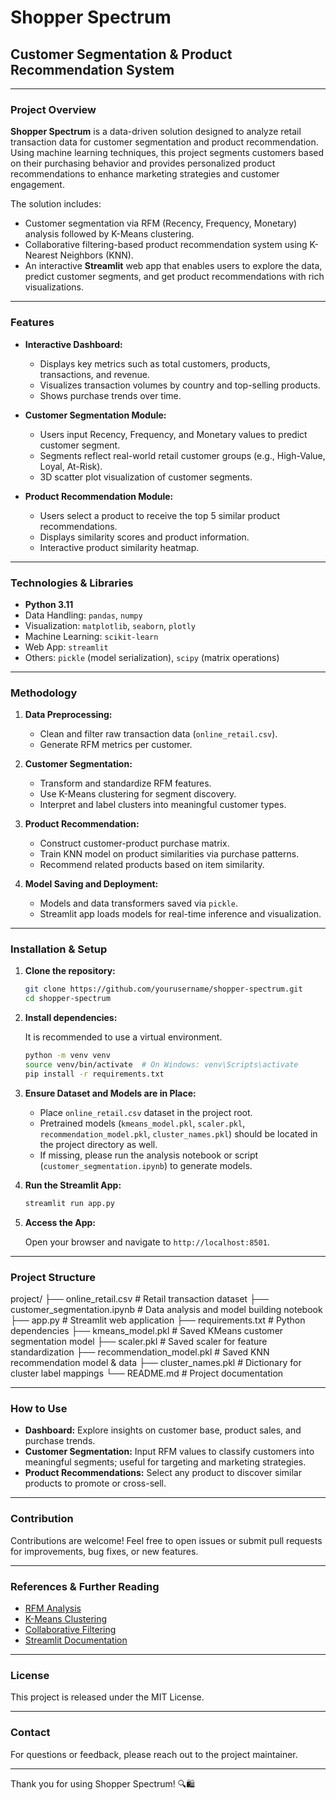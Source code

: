 # Shopper Spectrum

## Customer Segmentation & Product Recommendation System

---

### Project Overview

**Shopper Spectrum** is a data-driven solution designed to analyze retail transaction data for customer segmentation and product recommendation. Using machine learning techniques, this project segments customers based on their purchasing behavior and provides personalized product recommendations to enhance marketing strategies and customer engagement.

The solution includes:
- Customer segmentation via RFM (Recency, Frequency, Monetary) analysis followed by K-Means clustering.
- Collaborative filtering-based product recommendation system using K-Nearest Neighbors (KNN).
- An interactive **Streamlit** web app that enables users to explore the data, predict customer segments, and get product recommendations with rich visualizations.

---

### Features

- **Interactive Dashboard:**
  - Displays key metrics such as total customers, products, transactions, and revenue.
  - Visualizes transaction volumes by country and top-selling products.
  - Shows purchase trends over time.

- **Customer Segmentation Module:**
  - Users input Recency, Frequency, and Monetary values to predict customer segment.
  - Segments reflect real-world retail customer groups (e.g., High-Value, Loyal, At-Risk).
  - 3D scatter plot visualization of customer segments.

- **Product Recommendation Module:**
  - Users select a product to receive the top 5 similar product recommendations.
  - Displays similarity scores and product information.
  - Interactive product similarity heatmap.

---

### Technologies & Libraries

- **Python 3.11**
- Data Handling: `pandas`, `numpy`
- Visualization: `matplotlib`, `seaborn`, `plotly`
- Machine Learning: `scikit-learn`
- Web App: `streamlit`
- Others: `pickle` (model serialization), `scipy` (matrix operations)

---

### Methodology

1. **Data Preprocessing:**
   - Clean and filter raw transaction data (`online_retail.csv`).
   - Generate RFM metrics per customer.
   
2. **Customer Segmentation:**
   - Transform and standardize RFM features.
   - Use K-Means clustering for segment discovery.
   - Interpret and label clusters into meaningful customer types.

3. **Product Recommendation:**
   - Construct customer-product purchase matrix.
   - Train KNN model on product similarities via purchase patterns.
   - Recommend related products based on item similarity.

4. **Model Saving and Deployment:**
   - Models and data transformers saved via `pickle`.
   - Streamlit app loads models for real-time inference and visualization.

---

### Installation & Setup

1. **Clone the repository:**

    ```bash
    git clone https://github.com/yourusername/shopper-spectrum.git
    cd shopper-spectrum
    ```

2. **Install dependencies:**

    It is recommended to use a virtual environment.

    ```bash
    python -m venv venv
    source venv/bin/activate  # On Windows: venv\Scripts\activate
    pip install -r requirements.txt
    ```

3. **Ensure Dataset and Models are in Place:**

    - Place `online_retail.csv` dataset in the project root.
    - Pretrained models (`kmeans_model.pkl`, `scaler.pkl`, `recommendation_model.pkl`, `cluster_names.pkl`) should be located in the project directory as well.
    - If missing, please run the analysis notebook or script (`customer_segmentation.ipynb`) to generate models.

4. **Run the Streamlit App:**

    ```bash
    streamlit run app.py
    ```

5. **Access the App:**

    Open your browser and navigate to `http://localhost:8501`.

---

### Project Structure
project/ ├── online_retail.csv # Retail transaction dataset ├── customer_segmentation.ipynb # Data analysis and model building notebook ├── app.py # Streamlit web application ├── requirements.txt # Python dependencies ├── kmeans_model.pkl # Saved KMeans customer segmentation model ├── scaler.pkl # Saved scaler for feature standardization ├── recommendation_model.pkl # Saved KNN recommendation model & data ├── cluster_names.pkl # Dictionary for cluster label mappings └── README.md # Project documentation


---

### How to Use

- **Dashboard:** Explore insights on customer base, product sales, and purchase trends.
- **Customer Segmentation:** Input RFM values to classify customers into meaningful segments; useful for targeting and marketing strategies.
- **Product Recommendations:** Select any product to discover similar products to promote or cross-sell.

---

### Contribution

Contributions are welcome! Feel free to open issues or submit pull requests for improvements, bug fixes, or new features.

---

### References & Further Reading

- [RFM Analysis](https://en.wikipedia.org/wiki/RFM_(customer_value))
- [K-Means Clustering](https://scikit-learn.org/stable/modules/clustering.html#k-means)
- [Collaborative Filtering](https://en.wikipedia.org/wiki/Collaborative_filtering)
- [Streamlit Documentation](https://docs.streamlit.io/)

---

### License

This project is released under the MIT License.

---

### Contact

For questions or feedback, please reach out to the project maintainer.

---

Thank you for using Shopper Spectrum! 🔍🛍️